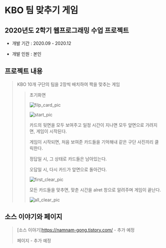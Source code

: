 # KBO 팀 맞추기 게임
## 2020년도 2학기 웹프로그래밍 수업 프로젝트
* 개발 기간 : 2020.09 - 2020.12

* 개발 인원 : 본인

## 프로젝트 내용
> KBO 10개 구단의 팀을 2장씩 배치하여 짝을 맞추는 게임
> 
>> 초기화면
>> 
>> ![filp_card_pic](https://github.com/17namK/cardMatch_Game/assets/106642497/b2bd0740-6b4c-4631-b403-aaec5aca6893)
>>
>> ![start_pic](https://github.com/17namK/cardMatch_Game/assets/106642497/d534057d-38ae-4370-894d-bbba4c49a0c8)
>>
>> 카드의 뒷면을 모두 보여주고 일정 시간이 지나면 모두 앞면으로 가려지면, 게임이 시작된다.
>>
>> 게임이 시작되면, 처음 보여준 카드들을 기억해내 같은 구단 사진끼리 클릭한다.
>>
>> 정답일 시, 그 상태로 카드들은 남아있는다.
>>
>> 오답일 시, 다시 카드가 앞면으로 돌아간다.
>>
>> ![first_clear_pic](https://github.com/17namK/cardMatch_Game/assets/106642497/2406e3e0-f75f-4cb8-bf75-4ff65d4967ec)
>>
>> 모든 카드들을 맞추면, 맞춘 시간을 alret 창으로 알려주며 게임이 끝난다.
>>
>> ![all_clear_pic](https://github.com/17namK/cardMatch_Game/assets/106642497/523ca65b-0080-42f5-9519-1b098343f74f)
>>

## 소스 이야기와 페이지
> [소스 이야기]<https://namnam-gong.tistory.com/> - 추가 예정
> 
> 페이지 - 추가 예정



